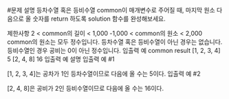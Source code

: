 #문제 설명
등차수열 혹은 등비수열 common이 매개변수로 주어질 때, 마지막 원소 다음으로 올 숫자를 return 하도록 solution 함수를 완성해보세요.

제한사항
2 < common의 길이 < 1,000
-1,000 < common의 원소 < 2,000
common의 원소는 모두 정수입니다.
등차수열 혹은 등비수열이 아닌 경우는 없습니다.
등비수열인 경우 공비는 0이 아닌 정수입니다.
입출력 예
common result
[1, 2, 3, 4] 5
[2, 4, 8] 16
입출력 예 설명
입출력 예 #1

[1, 2, 3, 4]는 공차가 1인 등차수열이므로 다음에 올 수는 5이다.
입출력 예 #2

[2, 4, 8]은 공비가 2인 등비수열이므로 다음에 올 수는 16이다.
